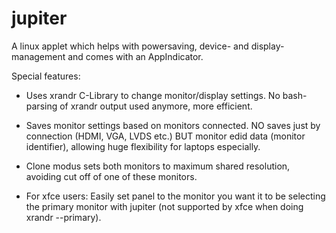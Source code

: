 jupiter
=======

A linux applet which helps with powersaving, device- and display-management and comes with an AppIndicator.

Special features:

- Uses xrandr C-Library to change monitor/display settings. No bash-parsing of xrandr output used anymore, more efficient.

- Saves monitor settings based on monitors connected. NO saves just by connection (HDMI, VGA, LVDS etc.) BUT monitor edid data (monitor identifier), allowing huge flexibility for laptops especially.

- Clone modus sets both monitors to maximum shared resolution, avoiding cut off of one of these monitors.

- For xfce users: Easily set panel to the monitor you want it to be selecting the primary monitor with jupiter (not supported by xfce when doing xrandr --primary).

